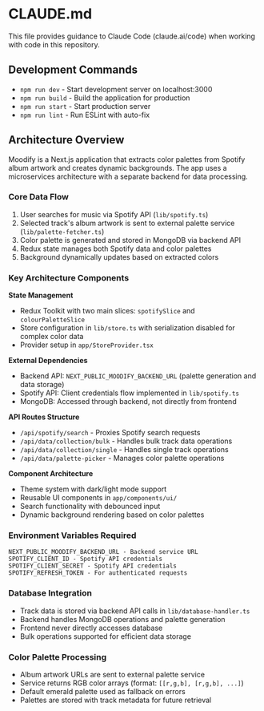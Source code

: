 # CLAUDE.md

This file provides guidance to Claude Code (claude.ai/code) when working with code in this repository.

## Development Commands

- `npm run dev` - Start development server on localhost:3000
- `npm run build` - Build the application for production
- `npm run start` - Start production server
- `npm run lint` - Run ESLint with auto-fix

## Architecture Overview

Moodify is a Next.js application that extracts color palettes from Spotify album artwork and creates dynamic backgrounds. The app uses a microservices architecture with a separate backend for data processing.

### Core Data Flow
1. User searches for music via Spotify API (`lib/spotify.ts`)
2. Selected track's album artwork is sent to external palette service (`lib/palette-fetcher.ts`)
3. Color palette is generated and stored in MongoDB via backend API
4. Redux state manages both Spotify data and color palettes
5. Background dynamically updates based on extracted colors

### Key Architecture Components

**State Management**
- Redux Toolkit with two main slices: `spotifySlice` and `colourPaletteSlice`
- Store configuration in `lib/store.ts` with serialization disabled for complex color data
- Provider setup in `app/StoreProvider.tsx`

**External Dependencies**
- Backend API: `NEXT_PUBLIC_MOODIFY_BACKEND_URL` (palette generation and data storage)
- Spotify API: Client credentials flow implemented in `lib/spotify.ts`
- MongoDB: Accessed through backend, not directly from frontend

**API Routes Structure**
- `/api/spotify/search` - Proxies Spotify search requests
- `/api/data/collection/bulk` - Handles bulk track data operations
- `/api/data/collection/single` - Handles single track operations
- `/api/data/palette-picker` - Manages color palette operations

**Component Architecture**
- Theme system with dark/light mode support
- Reusable UI components in `app/components/ui/`
- Search functionality with debounced input
- Dynamic background rendering based on color palettes

### Environment Variables Required
```
NEXT_PUBLIC_MOODIFY_BACKEND_URL - Backend service URL
SPOTIFY_CLIENT_ID - Spotify API credentials
SPOTIFY_CLIENT_SECRET - Spotify API credentials
SPOTIFY_REFRESH_TOKEN - For authenticated requests
```

### Database Integration
- Track data is stored via backend API calls in `lib/database-handler.ts`
- Backend handles MongoDB operations and palette generation
- Frontend never directly accesses database
- Bulk operations supported for efficient data storage

### Color Palette Processing
- Album artwork URLs are sent to external palette service
- Service returns RGB color arrays (format: `[[r,g,b], [r,g,b], ...]`)
- Default emerald palette used as fallback on errors
- Palettes are stored with track metadata for future retrieval